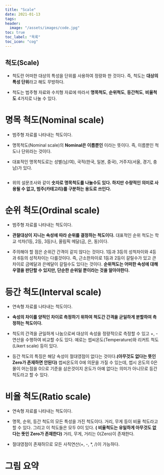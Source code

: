 ```yaml
---
title: "Scale"
date: 2021-01-13
tags:
header:
  image: "/assets/images/code.jpg"
toc: true
toc_label: "목록"
toc_icon: "cog"
---
```


## 척도(Scale)

* 척도란 어떠한 대상의 특성을 단위를 사용하여 정량화 한 것이다. 즉, 척도는 **대상의 특성 단위**라고 해도 무방하다.

* 척도는 범주형 자료와 수치형 자료에 따라서 **명목척도**, **순위척도**, **등간척도**, **비율척도** 4가지로 나눌 수 있다.



# 명목 척도(Nominal scale)

* 범주형 자료를 나타내는 척도이다.

* 명목척도(Nominal scale)의 **Nominal은 이름뿐인** 이라는 뜻이다. 즉, 이름뿐인 척도나 단위라는 것이다.

* 대표적인 명목척도로는 성별(남/여), 국적(한국, 일본, 중국), 거주지(서울, 경기, 충남)가 있다.

<img src="{{ site.url }}{{ site.baseurl }}/assets/images/Statistics/1.png" alt="">

* 위의 설문조사와 같이 **숫자로 명목척도를 나눌수도 있다. 하지만 수량적인 의미로 사용될 수 없고, 범주(카테고리)를 구분하는 용도로 쓰인다.**



# 순위 척도(Ordinal scale)

* 범주형 자료를 나타내는 척도이다.

* **관찰대상이 지니는 속성에 따라 순위를 결정하는 척도이다.** 대표적인 순위 척도는 학교 석차(1등, 2등, 3등)나, 올림픽 메달(금, 은, 동)이다.

* 주의해야 할 점은 순위간 간격이 같지 않다는 것이다. 1등과 3등의 성척차이와 4등과 6등의 성적차이는 다를것이다. 즉, 근소한차이로 1등과 2등이 갈릴수가 있고 큰 차이로 금메달과 은메달이 갈릴수도 있다는 것이다. **순위척도는 어떠한 속성에 대해 우열을 판단할 수 있지만, 단순한 순위일 뿐이라는 것을 알아야한다.**



# 등간 척도(Interval scale)

* 연속형 자료를 나타내는 척도이다.

* **속성의 차이를 양적인 차이로 측정하기 위하여 척도간 간격을 균일하게 분할하여 측정하는 척도이다.**

* 척도의 간격을 균일하게 나눔으로써 대상의 속성을 정량적으로 측정할 수 있고 +, - 연산을 수행하여 비교할 수도 있다. 예로는 썹씨온도(Temperature)와 리커트 척도(Likert scale) 등이 있다.

* 등간 척도의 특징은 해당 속성이 절대영점이 없다는 것이다.**(아무것도 없다는 뜻인 Zero가 존재하면 안된다)** 썹씨온도의 0에 의문을 가질 수 있는데, 썹시 온도의 0은 물이 어는점을 0으로 기준을 삼은것이지 온도가 아예 없다는 의미가 아니므로 등간척도라고 할 수 있다.



# 비율 척도(Ratio scale)

* 연속형 자료를 나타내는 척도이다.

* 명목, 순위, 등간 척도의 모든 특성을 가진 척도이다. 거리, 무게 등이 비율 척도라고 할 수 있다. 그리고 이 척도들은 모두 0이 있다. **( 비율척도는 유일하게 아무것도 없다는 뜻인 Zero가 존재한다)** 거리, 무게, 거리는 0(Zero)이 존재한다.

* 절대영점이 존재하므로 모든 사칙연산(+, -, *, /)이 가능하다.



# 그림 요약

<img src="{{ site.url }}{{ site.baseurl }}/assets/images/Statistics/2.png" alt="">